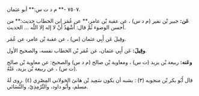 ٧٥٠٧ -** م د ت س:** أبو عثمان.

**عَن:** جبير بْن نفير (م د س) ، عن عقبة بْن عامر،** عن عُمَر ابن الخطاب حديث:** من أحسن الوضوء ثُمَّ قال: أَشْهَدُ أَنْ لا إله إلا اللَّه ... الحديث.

وقِيلَ عَن أَبِي عثمان (س) ، عن عقبة بْن عامر، عن عُمَر.

**وقِيلَ:** عَن أَبِي عثمان، عن عُمَر بْن الخطاب نفسه، والصحيح الأول.

**وعَنه:** ربيعة بْن يزيد (ت س) ، ومعاوية بْن صالح (م د س) والصحيح: عن معاوية بْن صالح (ت س) ، عن ربيعة بْن يزيد، عَنْهُ.

قال أَبُو بكر بْن منجويه (٣) : يشبه أن يكون سَعِيد بْن هانئ الخولاني المِصْرِي (٤) .روى لَهُ مسلم، وأَبُو داود، والتِّرْمِذِيّ، والنَّسَائي.